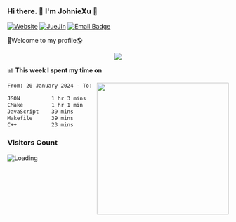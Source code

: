 ### Hi there. 👋 I'm JohnieXu :lemon:

[![Website](https://img.shields.io/badge/-Website-c14438?style=flat-square&logo=w&logoColor=white)](https://johniexu.github.io/)
[![JueJin](https://img.shields.io/badge/-JueJin-c14438?style=flat-square&logo=j&logoColor=white)](https://juejin.cn/user/2277843822444958)
[![Email Badge](https://img.shields.io/badge/-Email-c14438?style=flat-square&logo=Email&logoColor=white&link=mailto:281910378@qq.com)](mailto:281910378@qq.com)

🚀Welcome to my profile🌎

<center>
<img align='center' src="https://images.unsplash.com/photo-1690689636978-90d0f3592791?ixlib=rb-4.0.3&ixid=M3wxMjA3fDB8MHxwaG90by1wYWdlfHx8fGVufDB8fHx8fA%3D%3D&auto=format&fit=crop&w=2070&q=80">
</center>

📊 **This week I spent my time on**

<img align='right' width="300" src="https://github-readme-stats.vercel.app/api?username=JohnieXu&show_icons=true&title_color=fff&icon_color=79ff97&text_color=9f9f9f&bg_color=151515&count_private=true">

<!--START_SECTION:waka-->

```txt
From: 20 January 2024 - To: 27 January 2024

JSON          1 hr 3 mins     █████▓░░░░░░░░░░░░░░░░░░░   23.12 %
CMake         1 hr 1 min      █████▓░░░░░░░░░░░░░░░░░░░   22.49 %
JavaScript    39 mins         ███▓░░░░░░░░░░░░░░░░░░░░░   14.31 %
Makefile      39 mins         ███▓░░░░░░░░░░░░░░░░░░░░░   14.31 %
C++           23 mins         ██░░░░░░░░░░░░░░░░░░░░░░░   08.60 %
```

<!--END_SECTION:waka-->

### Visitors Count
<img align="left" src = "https://profile-counter.glitch.me/JohnieXu/count.svg" alt ="Loading">
